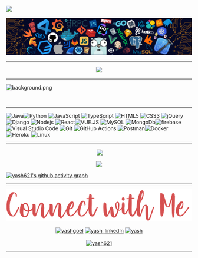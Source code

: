 <!-- ----------- HEAD SECTION ------------ -->

![](https://visitor-badge.glitch.me/badge?page_id=Yash621)

![banner.png](./images/github-banner.png)

<hr>

<p align="center">
  <img src="https://readme-typing-svg.herokuapp.com?color=0d8eceF&size=30&center=true&vCenter=true&width=550&height=70&lines=Hey+There+👋,+I'm+Yash;+An+Open+Source+Contributor+☀;Full+Stack+Web+Developer+💻;Loves+To+Build+Projects+🛠;A+Problem+Solver+🕵;+And+A+Data+Science+Enthusiast">
</p>

<hr>

![background.png](https://i.redd.it/sopngqp8ruu11.png)

<br>
<hr>

<!-- ----------- HEAD SECTION END ------------ -->

<!-- ----------- TECH STACK SECTION ------------ -->

![Java](https://img.shields.io/badge/java-%2300599C.svg?style=for-the-badge&logo=java&logoColor=white)![Python](https://img.shields.io/badge/python-3670A0?style=for-the-badge&logo=python&logoColor=ffdd54) ![JavaScript](https://img.shields.io/badge/javascript-%23323330.svg?style=for-the-badge&logo=javascript&logoColor=%23F7DF1E) ![TypeScript](https://img.shields.io/badge/Typescript-%23323330.svg?style=for-the-badge&logo=Typescript&logoColor=%23F7DF1E)
![HTML5](https://img.shields.io/badge/html5-%23E34F26.svg?style=for-the-badge&logo=html5&logoColor=white) ![CSS3](https://img.shields.io/badge/css3-%231572B6.svg?style=for-the-badge&logo=css3&logoColor=white) ![jQuery](https://img.shields.io/badge/jquery-%230769AD.svg?style=for-the-badge&logo=jquery&logoColor=white) ![Django](https://img.shields.io/badge/django-%23092E20.svg?style=for-the-badge&logo=django&logoColor=white) ![Nodejs](https://img.shields.io/badge/Nodejs-%23092E20.svg?style=for-the-badge&logo=Node.js&logoColor=white) ![React](https://img.shields.io/badge/react-%2320232a.svg?style=for-the-badge&logo=react&logoColor=%2361DAFB)![VUE.JS](https://img.shields.io/badge/vue.js-%2320232a.svg?style=for-the-badge&logo=vue.js&logoColor=%2361DAFB) ![MySQL](https://img.shields.io/badge/mysql-%2300f.svg?style=for-the-badge&logo=mysql&logoColor=white) ![MongoDb](https://img.shields.io/badge/MongoDb-%2300f.svg?style=for-the-badge&logo=MongoDb&logoColor=white)![firebase](https://img.shields.io/badge/firebase-FCC624?style=for-the-badge&logo=firebase&logoColor=black) ![Visual Studio Code](https://img.shields.io/badge/Visual%20Studio%20Code-0078d7.svg?style=for-the-badge&logo=visual-studio-code&logoColor=white) ![Git](https://img.shields.io/badge/git-%23F05033.svg?style=for-the-badge&logo=git&logoColor=white) ![GitHub Actions](https://img.shields.io/badge/githubactions-%232671E5.svg?style=for-the-badge&logo=githubactions&logoColor=white) ![Postman](https://img.shields.io/badge/Postman-FF6C37?style=for-the-badge&logo=postman&logoColor=white)![Docker](https://img.shields.io/badge/docker-%230db7ed.svg?style=for-the-badge&logo=docker&logoColor=white) ![Heroku](https://img.shields.io/badge/heroku-%23430098.svg?style=for-the-badge&logo=heroku&logoColor=white) ![Linux](https://img.shields.io/badge/Linux-FCC624?style=for-the-badge&logo=linux&logoColor=black)

<hr>

<!-- ----------- TECH STACK SECTION END------------ -->

<!-- ----------- GITHUB STATS SECTION ------------ -->

<p align ="center">&nbsp;<img align="center" src="https://github-readme-stats.vercel.app/api?username=yash621&show_icons=true&count_private=true&theme=react" />

<p align="center"><img align="center" src="http://github-readme-streak-stats.herokuapp.com?user=yash621&theme=react" />

[![yash621's github activity graph](https://activity-graph.herokuapp.com/graph?username=yash621&bg_color=000000&color=1fdbd8&line=ff5c5c&point=1adbce&area=true&hide_border=true)](https://github.com/yash621/github-readme-activity-graph)

<hr>

<!-- ----------- GITHUB STATS SECTION END ------------ -->

<!-- ----------- CONNECT WITH ME SECTION ------------ -->

<p align="center">
<img src="./images/connect-with-me.png">
</p>

<p align="center">
<a href="https://discordapp.com/users/702565988922818622" target="blank"><img align="center" src="https://img.shields.io/badge/Discord-7289DA?style=for-the-badge&logo=discord&logoColor=white" alt="yashgoel"/></a> <a href="https://www.linkedin.com/in/yash-goel-610543213/" target="blank"><img align="center" src="https://img.shields.io/badge/LinkedIn-0077B5?style=for-the-badge&logo=linkedin&logoColor=white" alt="yash_linkedIn"/></a> <a href="https://www.instagram.com/memeskathela/" target="blank"><img align="center" src="https://img.shields.io/badge/Instagram-E4405F?style=for-the-badge&logo=instagram&logoColor=white" alt="yash" /></a>
<br>
<br>
<a href="https://twitter.com/yashn_99" target="blank"><img src="https://img.shields.io/twitter/follow/AryamanZ29?logo=twitter&style=for-the-badge" alt="yash621" /></a>
</p>

<hr>
